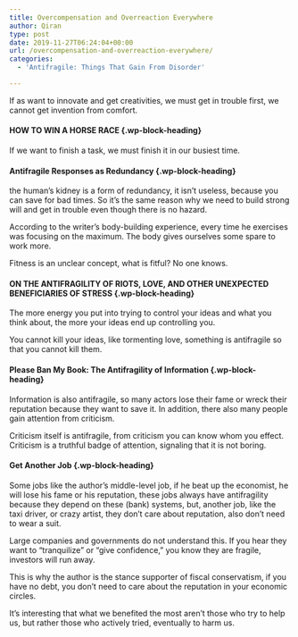```yaml
---
title: Overcompensation and Overreaction Everywhere
author: Qiran
type: post
date: 2019-11-27T06:24:04+00:00
url: /overcompensation-and-overreaction-everywhere/
categories:
  - 'Antifragile: Things That Gain From Disorder'

---
```

If as want to innovate and get creativities, we must get in trouble first, we cannot get invention from comfort.

#### HOW TO WIN A HORSE RACE {.wp-block-heading}

If we want to finish a task, we must finish it in our busiest time.

#### Antifragile Responses as Redundancy {.wp-block-heading}

the human&#8217;s kidney is a form of redundancy, it isn&#8217;t useless, because you can save for bad times. So it&#8217;s the same reason why we need to build strong will and get in trouble even though there is no hazard.

According to the writer&#8217;s body-building experience, every time he exercises was focusing on the maximum. The body gives ourselves some spare to work more.

Fitness is an unclear concept, what is fitful? No one knows.

#### ON THE ANTIFRAGILITY OF RIOTS, LOVE, AND OTHER UNEXPECTED BENEFICIARIES OF STRESS {.wp-block-heading}

The more energy you put into trying to control your ideas and what you think about, the more your ideas end up controlling you.

You cannot kill your ideas, like tormenting love, something is antifragile so that you cannot kill them.

#### Please Ban My Book: The Antifragility of Information {.wp-block-heading}

Information is also antifragile, so many actors lose their fame or wreck their reputation because they want to save it. In addition, there also many people gain attention from criticism.

Criticism itself is antifragile, from criticism you can know whom you effect. Criticism is a truthful badge of attention, signaling that it is not boring.

#### Get Another Job {.wp-block-heading}

Some jobs like the author&#8217;s middle-level job, if he beat up the economist, he will lose his fame or his reputation, these jobs always have antifragility because they depend on these (bank) systems, but, another job, like the taxi driver, or crazy artist, they don&#8217;t care about reputation, also don&#8217;t need to wear a suit.

Large companies and governments do not understand this. If you hear they want to &#8220;tranquilize&#8221; or &#8220;give confidence,&#8221; you know they are fragile, investors will run away.

This is why the author is the stance supporter of fiscal conservatism, if you have no debt, you don&#8217;t need to care about the reputation in your economic circles.

It&#8217;s interesting that what we benefited the most aren&#8217;t those who try to help us, but rather those who actively tried, eventually to harm us.